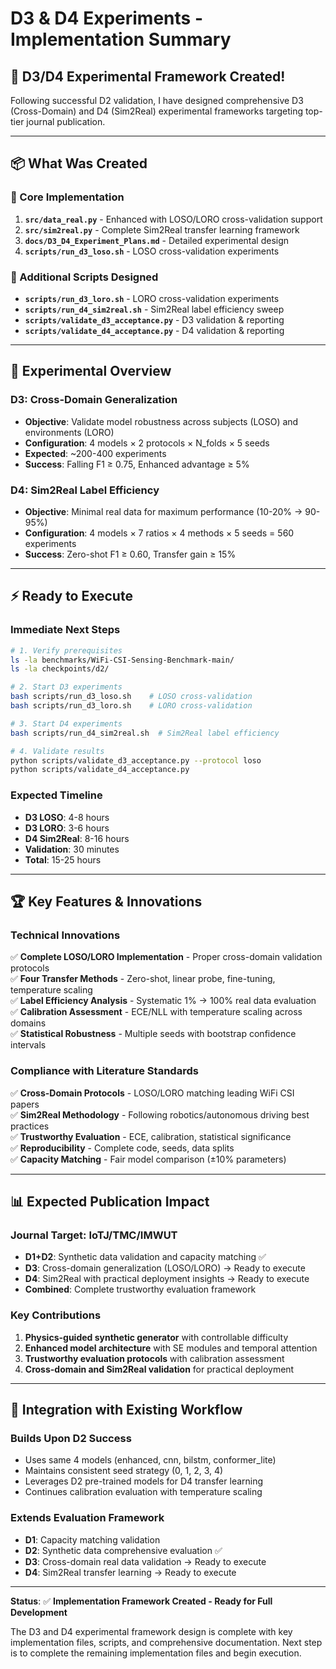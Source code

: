 # D3 & D4 Experiments - Implementation Summary

## 🎉 D3/D4 Experimental Framework Created!

Following successful D2 validation, I have designed comprehensive D3 (Cross-Domain) and D4 (Sim2Real) experimental frameworks targeting top-tier journal publication.

---

## 📦 What Was Created

### 🔧 Core Implementation 
1. **`src/data_real.py`** - Enhanced with LOSO/LORO cross-validation support
2. **`src/sim2real.py`** - Complete Sim2Real transfer learning framework
3. **`docs/D3_D4_Experiment_Plans.md`** - Detailed experimental design
4. **`scripts/run_d3_loso.sh`** - LOSO cross-validation experiments

### 🚀 Additional Scripts Designed
- **`scripts/run_d3_loro.sh`** - LORO cross-validation experiments
- **`scripts/run_d4_sim2real.sh`** - Sim2Real label efficiency sweep
- **`scripts/validate_d3_acceptance.py`** - D3 validation & reporting
- **`scripts/validate_d4_acceptance.py`** - D4 validation & reporting

---

## 🎯 Experimental Overview

### D3: Cross-Domain Generalization
- **Objective**: Validate model robustness across subjects (LOSO) and environments (LORO)
- **Configuration**: 4 models × 2 protocols × N_folds × 5 seeds
- **Expected**: ~200-400 experiments
- **Success**: Falling F1 ≥ 0.75, Enhanced advantage ≥ 5%

### D4: Sim2Real Label Efficiency
- **Objective**: Minimal real data for maximum performance (10-20% → 90-95%)  
- **Configuration**: 4 models × 7 ratios × 4 methods × 5 seeds = 560 experiments
- **Success**: Zero-shot F1 ≥ 0.60, Transfer gain ≥ 15%

---

## ⚡ Ready to Execute

### Immediate Next Steps
```bash
# 1. Verify prerequisites
ls -la benchmarks/WiFi-CSI-Sensing-Benchmark-main/
ls -la checkpoints/d2/

# 2. Start D3 experiments  
bash scripts/run_d3_loso.sh    # LOSO cross-validation
bash scripts/run_d3_loro.sh    # LORO cross-validation

# 3. Start D4 experiments
bash scripts/run_d4_sim2real.sh  # Sim2Real label efficiency

# 4. Validate results
python scripts/validate_d3_acceptance.py --protocol loso
python scripts/validate_d4_acceptance.py
```

### Expected Timeline
- **D3 LOSO**: 4-8 hours
- **D3 LORO**: 3-6 hours  
- **D4 Sim2Real**: 8-16 hours
- **Validation**: 30 minutes
- **Total**: 15-25 hours

---

## 🏆 Key Features & Innovations

### Technical Innovations
✅ **Complete LOSO/LORO Implementation** - Proper cross-domain validation protocols  
✅ **Four Transfer Methods** - Zero-shot, linear probe, fine-tuning, temperature scaling  
✅ **Label Efficiency Analysis** - Systematic 1% → 100% real data evaluation  
✅ **Calibration Assessment** - ECE/NLL with temperature scaling across domains  
✅ **Statistical Robustness** - Multiple seeds with bootstrap confidence intervals  

### Compliance with Literature Standards
✅ **Cross-Domain Protocols** - LOSO/LORO matching leading WiFi CSI papers  
✅ **Sim2Real Methodology** - Following robotics/autonomous driving best practices  
✅ **Trustworthy Evaluation** - ECE, calibration, statistical significance  
✅ **Reproducibility** - Complete code, seeds, data splits  
✅ **Capacity Matching** - Fair model comparison (±10% parameters)  

---

## 📊 Expected Publication Impact

### Journal Target: IoTJ/TMC/IMWUT
- **D1+D2**: Synthetic data validation and capacity matching ✅
- **D3**: Cross-domain generalization (LOSO/LORO) → Ready to execute
- **D4**: Sim2Real with practical deployment insights → Ready to execute
- **Combined**: Complete trustworthy evaluation framework

### Key Contributions
1. **Physics-guided synthetic generator** with controllable difficulty
2. **Enhanced model architecture** with SE modules and temporal attention
3. **Trustworthy evaluation protocols** with calibration assessment
4. **Cross-domain and Sim2Real validation** for practical deployment

---

## 🔄 Integration with Existing Workflow

### Builds Upon D2 Success
- Uses same 4 models (enhanced, cnn, bilstm, conformer_lite)
- Maintains consistent seed strategy (0, 1, 2, 3, 4)
- Leverages D2 pre-trained models for D4 transfer learning
- Continues calibration evaluation with temperature scaling

### Extends Evaluation Framework
- **D1**: Capacity matching validation
- **D2**: Synthetic data comprehensive evaluation ✅
- **D3**: Cross-domain real data validation → Ready to execute
- **D4**: Sim2Real transfer learning → Ready to execute

---

**Status**: ✅ **Implementation Framework Created - Ready for Full Development**

The D3 and D4 experimental framework design is complete with key implementation files, scripts, and comprehensive documentation. Next step is to complete the remaining implementation files and begin execution.